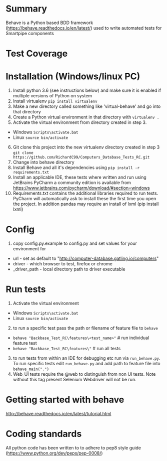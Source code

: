 # Summary

Behave is a Python based BDD framework (https://behave.readthedocs.io/en/latest/) used to write automated tests for Smartpipe components

# Test Coverage


# Installation (Windows/linux PC)
1. Install python 3.6 (see instructions below) and make sure it is enabled if multiple versions of Python on system
2. Install virtualenv `pip install virtualenv`
3. Make a new directory called something like 'virtual-behave' and go into that directory
4. Create a Python virtual environment in that directory with `virtualenv .`
5. Activate the virtual environment from directory created in step 3.
  - Windows `Scripts\activate.bat`
  - Linux `source bin/activate`
6. Git clone this project into the new virtualenv directory created in step 3 `git clone https://github.com/RichardC99/Computers_Database_Tests_RC.git`
7. Change into behave directory
8. Install Behave and all it's dependencies using `pip install -r requirements.txt`
9. Install an applicable IDE, these tests where written and run using JetBrains PyCharm a community edition is available from https://www.jetbrains.com/pycharm/download/#section=windows
10. Requirements.txt contains the additional libraries required to run tests. PyCharm will automatically ask to install these the first time you open the project. In addition pandas may require an install of lxml (pip install lxml) 

# Config 
1. copy config.py.example to config.py and set values for your environment for 
  - url - set as default to "http://computer-database.gatling.io/computers"
  - driver - which browser to test, firefox or chrome
  - <browser>_driver_path - local directory path to driver executable
  

# Run tests
1. Activate the virtual environment
  - Windows `Scripts\activate.bat`
  - Linux `source bin/activate`
2. to run a specific test pass the path or filename of feature file to `behave` 
 - `behave "Backbase_Test_RC\features\<test_name>"` # run individual feature test
 - `behave "Backbase_Test_RC\features\"` # run all tests
3. to run tests from within an IDE for debugging etc run via `run_behave.py`. To run specific tests edit `run_behave.py` and add path to feature file into `behave_main(".")`
4. Web_UI tests require the @web to distinguish from non UI tests. Note without this tag present Selenium Webdriver will not be run. 
# Getting started with behave
http://behave.readthedocs.io/en/latest/tutorial.html

# Coding standards
All python code has been written to to adhere to pep8 style guide (https://www.python.org/dev/peps/pep-0008/)

